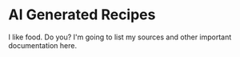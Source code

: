 # AI Generated Recipes

I like food. Do you?
I'm going to list my sources and other important documentation here.
